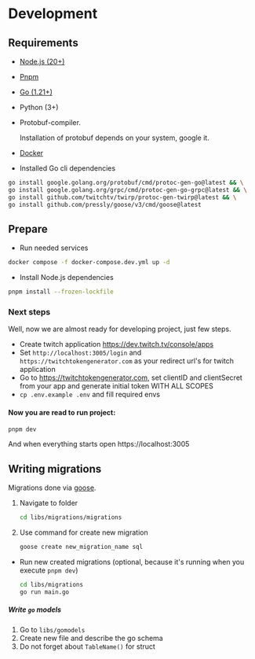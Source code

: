 # Development

## Requirements

- [Node.js (20+)](https://nodejs.org/en)
- [Pnpm](https://pnpm.io/)
- [Go (1.21+)](https://go.dev/)
- Python (3+)
- Protobuf-compiler.

	Installation of protobuf depends on your system, google it.

- [Docker](https://docs.docker.com/engine/)
- Installed Go cli dependencies
```bash
go install google.golang.org/protobuf/cmd/protoc-gen-go@latest && \
go install google.golang.org/grpc/cmd/protoc-gen-go-grpc@latest && \
go install github.com/twitchtv/twirp/protoc-gen-twirp@latest && \
go install github.com/pressly/goose/v3/cmd/goose@latest
```

## Prepare

- Run needed services
```bash
docker compose -f docker-compose.dev.yml up -d
```

- Install Node.js dependencies
```bash
pnpm install --frozen-lockfile
```

### Next steps

Well, now we are almost ready for developing project, just few steps.

- Create twitch application https://dev.twitch.tv/console/apps
- Set `http://localhost:3005/login` and `https://twitchtokengenerator.com` as your redirect url's for twitch application
- Go to https://twitchtokengenerator.com, set clientID and clientSecret from your app and generate initial token WITH
  ALL SCOPES
- `cp .env.example .env` and fill required envs
#### Now you are read to run project:

```bash
pnpm dev
```

And when everything starts open https://localhost:3005

## Writing migrations

Migrations done via [goose](https://github.com/pressly/goose).
1. Navigate to folder
	```bash
	cd libs/migrations/migrations
	```
2. Use command for create new migration
	```bash
	goose create new_migration_name sql
	```
* Run new created migrations (optional, because it's running when you execute `pnpm dev`)
	```bash
	cd libs/migrations
	go run main.go
	```
##### Write `go` models

1. Go to `libs/gomodels`
2. Create new file and describe the go schema
3. Do not forget about `TableName()` for struct


